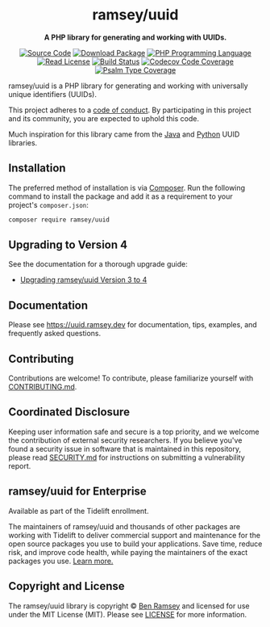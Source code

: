 <h1 align="center">ramsey/uuid</h1>

<p align="center">
    <strong>A PHP library for generating and working with UUIDs.</strong>
</p>

<p align="center">
    <a href="https://github.com/ramsey/uuid"><img src="http://img.shields.io/badge/source-ramsey/uuid-blue.svg?style=flat-square" alt="Source Code"></a>
    <a href="https://packagist.org/packages/ramsey/uuid"><img src="https://img.shields.io/packagist/v/ramsey/uuid.svg?style=flat-square&label=release" alt="Download Package"></a>
    <a href="https://php.net"><img src="https://img.shields.io/packagist/php-v/ramsey/uuid.svg?style=flat-square&colorB=%238892BF" alt="PHP Programming Language"></a>
    <a href="https://github.com/ramsey/uuid/blob/4.x/LICENSE"><img src="https://img.shields.io/packagist/l/ramsey/uuid.svg?style=flat-square&colorB=darkcyan" alt="Read License"></a>
    <a href="https://github.com/ramsey/uuid/actions/workflows/continuous-integration.yml"><img src="https://img.shields.io/github/actions/workflow/status/ramsey/uuid/continuous-integration.yml?branch=4.x&logo=github&style=flat-square" alt="Build Status"></a>
    <a href="https://app.codecov.io/gh/ramsey/uuid/branch/4.x"><img src="https://img.shields.io/codecov/c/github/ramsey/uuid/4.x?label=codecov&logo=codecov&style=flat-square" alt="Codecov Code Coverage"></a>
    <a href="https://shepherd.dev/github/ramsey/uuid"><img src="https://img.shields.io/endpoint?style=flat-square&url=https%3A%2F%2Fshepherd.dev%2Fgithub%2Framsey%2Fuuid%2Fcoverage" alt="Psalm Type Coverage"></a>
</p>

ramsey/uuid is a PHP library for generating and working with universally unique
identifiers (UUIDs).

This project adheres to a [code of conduct](CODE_OF_CONDUCT.md).
By participating in this project and its community, you are expected to
uphold this code.

Much inspiration for this library came from the [Java][javauuid] and
[Python][pyuuid] UUID libraries.

## Installation

The preferred method of installation is via [Composer][]. Run the following
command to install the package and add it as a requirement to your project's
`composer.json`:

```bash
composer require ramsey/uuid
```

## Upgrading to Version 4

See the documentation for a thorough upgrade guide:

* [Upgrading ramsey/uuid Version 3 to 4](https://uuid.ramsey.dev/en/stable/upgrading/3-to-4.html)

## Documentation

Please see <https://uuid.ramsey.dev> for documentation, tips, examples, and
frequently asked questions.

## Contributing

Contributions are welcome! To contribute, please familiarize yourself with
[CONTRIBUTING.md](CONTRIBUTING.md).

## Coordinated Disclosure

Keeping user information safe and secure is a top priority, and we welcome the
contribution of external security researchers. If you believe you've found a
security issue in software that is maintained in this repository, please read
[SECURITY.md][] for instructions on submitting a vulnerability report.

## ramsey/uuid for Enterprise

Available as part of the Tidelift enrollment.

The maintainers of ramsey/uuid and thousands of other packages are working with
Tidelift to deliver commercial support and maintenance for the open source
packages you use to build your applications. Save time, reduce risk, and improve
code health, while paying the maintainers of the exact packages you use.
[Learn more.](https://tidelift.com/enrollment/pkg/packagist-ramsey-uuid?utm_source=undefined&utm_medium=referral&utm_campaign=enterprise&utm_term=repo)

## Copyright and License

The ramsey/uuid library is copyright © [Ben Ramsey](https://benramsey.com/) and
licensed for use under the MIT License (MIT). Please see [LICENSE][] for more
information.

[rfc4122]: http://tools.ietf.org/html/rfc4122
[conduct]: https://github.com/ramsey/uuid/blob/4.x/CODE_OF_CONDUCT.md
[javauuid]: http://docs.oracle.com/javase/6/docs/api/java/util/UUID.html
[pyuuid]: http://docs.python.org/3/library/uuid.html
[composer]: http://getcomposer.org/
[contributing.md]: https://github.com/ramsey/uuid/blob/4.x/CONTRIBUTING.md
[security.md]: https://github.com/ramsey/uuid/blob/4.x/SECURITY.md
[license]: https://github.com/ramsey/uuid/blob/4.x/LICENSE
